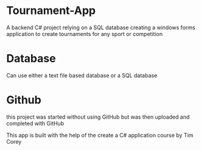 # Tournament-App
A backend C# project relying on a SQL database creating a windows forms application to create tournaments for any sport or competition

# Database
Can use either a text file based database or a SQL database

# Github
this project was started without using GitHub but was then uploaded and completed with GitHub


This app is built with the help of the create a C# application course by Tim Corey
